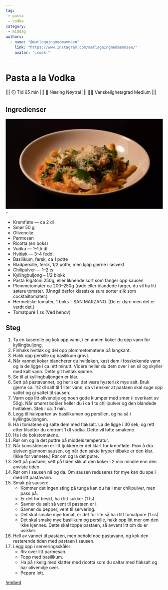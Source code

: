 ```yaml
---
tag:
 - pasta
 - vodka
category:
 - middag
authors:
  - name: "@matlagningmedmammsen"
    link: "https://www.instagram.com/matlagningmedmammsen/"
    avatar: ":cook:"
---
```


# Pasta a la Vodka

||| :timer_clock: Tid
65 min
||| :apple: Næring
Nøytral
||| :cook: Vanskelighetsgrad
Medium
|||

## Ingredienser

![](/static/pasta-a-la-vodka.webp)-

- Kremfløte — ca 2 dl
- Smør 50 g
- Olivenolje
- Parmesan
- Ricotta (en boks)
- Vodka — 1–1,5 dl
- Hvitløk — 3–4 fedd.
- Basilikum, fersk, ca 1 potte
- Bladpersille, fersk, 1/2 potte, men kjøp gjerne i løsvekt
- Chilipulver — 1–2 ts
- Kyllingbuljong – 1/2 blokk
- Pasta Rigatoni 250g, eller liknende sort som fanger opp sausen
- Plommetomater ca 200–250g (røde eller blandede farger, du vil ha litt søtere tomater.
  (Unngå derfor klassiske sura sorter slik som cocktailtomater.)
- Hermetiske tomater, 1 boks – SAN MARZANO. (De er dyre men det er verdt det.)
- Tomatpuré 1 ss (Ved behov)

## Steg

1. Ta en kaserolle og kok opp vann, i en annen koker du opp vann for kyllingbuljong.
2. Finhakk hvitløk og del opp plommetomatene på langkant.
3. Hakk opp persille og basilikum grovt.
4. Når vannet koker blancherer du hvitløken, kast dem i fosskokende vann og la de ligge i ca. ett
   minutt. Videre heller du dem over i en sil og skyller med kalt vann. Dette git hvitløk sødme.
5. Se til at kyllingbuljongen er klar.
6. Sett på pastavannet, og her skal det være hysterisk mye salt. Bruk gjerne ca. 1/2 dl salt til
   1 liter vann, da vi ønsker at pastaen skal suge opp saltet og gi saltet til sausen.
7. Varm opp litt olivenolje og noen gode klumper med smør (i overkant av 50g). Når smøret bobler
   heller du i ca 1 ts chilipulver og den blandede hvitløken. Stek i ca. 1 min.
8. Legg til halvparten av basilikumen og persillen, og ha så i kyllingbuljongen.
9. Ha i tomatene og salte dem med flaksalt. La de ligge i 30 sek, og rett etter tilsetter du
   omtrent 1 dl vodka. Dette vil løfte smakene.
10. Ha i de bokstomatene.
11. Rør om og la det puttre på middels temperatur.
12. Når konsistensen er litt tjukkere er det klart for kremfløte. Prøv å dra sleiven gjennom sausen,
    og når den sakte kryper tilbake er den klar. (Ikke for vannete.) Rør om og la det putre.
13. Sett på pastaen, sett på tiden slik at den koker i 2 min mindre enn den anviste tiden.
14. Rør om i sausen nå og da. Om sausen reduseres for mye kan du spe i med litt pastavann.
15. Smak på sausen:
    - Kommer det ingen sting på tunga kan du ha i mer chilipulver, men pass på.
    - Er det for beskt, ha i litt sukker (1 ts).
    - Savner du salt så vent til pastaen er i.
    - Savner du pepper, vent til servering.
    - Det skal smake mye tomat, er det for lite så ha i litt tomatpure (1 ss).
    - Det skal smake mye basilikum og persille, hakk opp litt mer om den ikke kjennes. Dette skal
      toppe pastaen, så avvent litt om du er usikker.
16. Hell av vannet til pastaen, men behold noe pastavann, og kok den resterende tiden med pastaen
    i sausen.
17. Legg opp i serveringsskåler:
    - Riv over litt parmesan.
    - Topp med basilikum.
    - Ha på rikelig med klatter med ricotta som du saltar med flaksalt og har olivenolje over.
    - Peppre lett.

[!embed](https://www.youtube.com/watch?v=aHvYHuASe8o)
